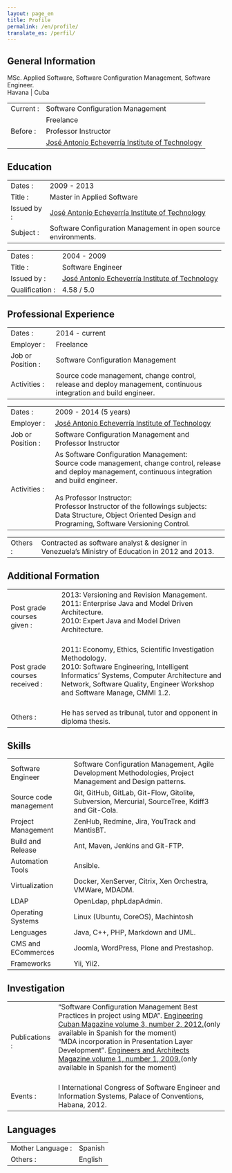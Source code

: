 ```yaml
---
layout: page_en
title: Profile
permalink: /en/profile/
translate_es: /perfil/
---
```


## General Information
<p class="profile-description">MSc. Applied Software, Software Configuration Management, Software Engineer.
<br>
Havana | Cuba
</p>
<table class="profile-table">
	<tbody>
		<tr>
			<td class="profile-table-header">Current :</td>
			<td class="profile-table-info">Software Configuration Management</td>
		</tr>
		<tr>
			<td></td>
			<td class="profile-table-info">Freelance</td>
		</tr>
		<tr>
			<td class="profile-table-header">Before :</td>
			<td class="profile-table-info">Professor Instructor</td>
		<tr>
		</tr>
			<td></td>
			<td class="profile-table-info"><a href="http://cujae.edu.cu/" target="_blank">José Antonio Echeverría Institute of Technology</a></td>
		</tr>
	</tbody>
</table>

## Education

<table class="profile-table">
	<tbody>
		<tr>
			<td class="profile-table-header">Dates :</td>
			<td class="profile-table-info">2009 - 2013</td>
		</tr>
		<tr>
			<td class="profile-table-header">Title :</td>
			<td class="profile-table-info">Master in Applied Software</td>
		</tr>
		<tr>
			<td class="profile-table-header">Issued by :</td>
			<td class="profile-table-info"><a href="http://cujae.edu.cu/" target="_blank">José Antonio Echeverría Institute of Technology</a></td>
		<tr>
		</tr>
			<td class="profile-table-header">Subject :</td>
			<td class="profile-table-info">Software Configuration Management in open source environments.</td>
		</tr>
	</tbody>
</table>

<table class="profile-table">
	<tbody>
		<tr>
			<td class="profile-table-header">Dates :</td>
			<td class="profile-table-info">2004 - 2009</td>
		</tr>
		<tr>
			<td class="profile-table-header">Title :</td>
			<td class="profile-table-info">Software Engineer</td>
		</tr>
		<tr>
			<td class="profile-table-header">Issued by :</td>
			<td class="profile-table-info"><a href="http://cujae.edu.cu/" target="_blank">José Antonio Echeverría Institute of Technology</a></td>
		<tr>
		</tr>
			<td class="profile-table-header">Qualification :</td>
			<td class="profile-table-info">4.58 / 5.0</td>
		</tr>
	</tbody>
</table>

## Professional Experience

<table class="profile-table">
	<tbody>
		<tr>
			<td class="profile-table-header">Dates :</td>
			<td class="profile-table-info">2014 - current</td>
		</tr>
		<tr>
			<td class="profile-table-header">Employer :</td>
			<td class="profile-table-info">Freelance</td>
		</tr>
		<tr>
			<td class="profile-table-header">Job or Position :</td>
			<td class="profile-table-info">Software Configuration Management</td>
		<tr>
		</tr>
			<td class="profile-table-header">Activities :</td>
			<td class="profile-table-info">Source code management, change control, release and deploy management, continuous integration and build engineer.</td>
		</tr>
	</tbody>
</table>

<table class="profile-table">
	<tbody>
		<tr>
			<td class="profile-table-header">Dates :</td>
			<td class="profile-table-info">2009 - 2014 (5 years)</td>
		</tr>
		<tr>
			<td class="profile-table-header">Employer :</td>
			<td class="profile-table-info"><a href="http://cujae.edu.cu/" target="_blank">José Antonio Echeverría Institute of Technology</a></td>
		</tr>
		<tr>
			<td class="profile-table-header">Job or Position :</td>
			<td class="profile-table-info">Software Configuration Management and Professor Instructor</td>
		<tr>
		</tr>
			<td class="profile-table-header">Activities :</td>
			<td class="profile-table-info">As Software Configuration Management:
			<br>Source code management, change control, release and deploy management, continuous integration and build engineer.
			<br><br>
			As Professor Instructor:
			<br>
			Professor Instructor of the followings subjects: Data Structure, Object Oriented Design and Programing, Software Versioning Control.</td>
		</tr>
	</tbody>
</table>

<table class="profile-table">
	<tbody>
		<tr>
			<td class="profile-table-header">Others :</td>
			<td class="profile-table-info">Contracted as software analyst & designer in Venezuela’s Ministry of Education in 2012 and 2013.</td>
		</tr>
	</tbody>
</table>

## Additional Formation

<table class="profile-table">
	<tbody>
		<tr>
			<td class="profile-table-header">Post grade courses given :</td>
			<td class="profile-table-info">2013: Versioning and Revision Management.
			<br>
			2011: Enterprise Java and Model Driven Architecture.
			<br>
			2010: Expert Java and Model Driven Architecture.
			<br><br>
			</td>
		</tr>
		<tr>
			<td class="profile-table-header">Post grade courses received :</td>
			<td class="profile-table-info">2011: Economy, Ethics, Scientific Investigation Methodology.
			<br>
			2010: Software Engineering, Intelligent Informatics’ Systems, Computer Architecture and Network, Software Quality, Engineer Workshop and Software Manage, CMMI 1.2.</a>
			<br><br>
			</td>
		</tr>
		<tr>
			<td class="profile-table-header">Others :</td>
			<td class="profile-table-info">He has served as tribunal, tutor and opponent in diploma thesis.</td>
		</tr>
	</tbody>
</table>

## Skills

<table class="profile-table">
	<tbody>
		<tr>
			<td class="profile-table-header">Software Engineer</td>
			<td class="profile-table-info">Software Configuration Management, Agile Development Methodologies, Project Management and Design patterns.</td>
		</tr>
		<tr>
			<td class="profile-table-header">Source code management</td>
			<td class="profile-table-info">Git, GitHub, GitLab, Git-Flow, Gitolite, Subversion, Mercurial, SourceTree, Kdiff3 and Git-Cola.</td>
		</tr>
		<tr>
			<td class="profile-table-header">Project Management</td>
			<td class="profile-table-info">ZenHub, Redmine, Jira, YouTrack and MantisBT.</td>
		</tr>
		<tr>
			<td class="profile-table-header">Build and Release</td>
			<td class="profile-table-info">Ant, Maven, Jenkins and Git-FTP.</td>
		</tr>
		<tr>
			<td class="profile-table-header">Automation Tools</td>
			<td class="profile-table-info">Ansible.</td>
		</tr>
		<tr>
			<td class="profile-table-header">Virtualization</td>
			<td class="profile-table-info">Docker, XenServer, Citrix, Xen Orchestra, VMWare, MDADM.</td>
		</tr>
		<tr>
			<td class="profile-table-header">LDAP</td>
			<td class="profile-table-info">OpenLdap, phpLdapAdmin.</td>
		</tr>
		<tr>
			<td class="profile-table-header">Operating Systems</td>
			<td class="profile-table-info">Linux (Ubuntu, CoreOS), Machintosh</td>
		</tr>
		<tr>
			<td class="profile-table-header">Lenguages</td>
			<td class="profile-table-info">Java, C++, PHP, Markdown and UML.</td>
		</tr>
		<tr>
			<td class="profile-table-header">CMS and ECommerces</td>
			<td class="profile-table-info">Joomla, WordPress, Plone and Prestashop.</td>
		</tr>
		<tr>
			<td class="profile-table-header">Frameworks</td>
			<td class="profile-table-info">Yii, Yii2.</td>
		</tr>
	</tbody>
</table>

## Investigation

<table class="profile-table">
	<tbody>
		<tr>
			<td class="profile-table-header">Publications :</td>
			<td class="profile-table-info">“Software Configuration Management Best Practices in project using MDA”. <a href="http://rci.cujae.edu.cu/index.php/rci/article/view/115/pdf" target="_blank">Engineering Cuban Magazine volume 3, number 2, 2012.</a>(only available in Spanish for the moment)
			<br>
			“MDA incorporation in Presentation Layer Development”. <a href="http://renia.cujae.edu.cu/index.php/revistacientifica/article/viewFile/14/8" target="_blank">Engineers and Architects Magazine volume 1, number 1, 2009.</a>(only available in Spanish for the moment)
			<br><br>
			</td>
		</tr>
		<tr>
			<td class="profile-table-header">Events :</td>
			<td class="profile-table-info">I International Congress of Software Engineer and Information Systems, Palace of Conventions, Habana, 2012.
			</td>
		</tr>
	</tbody>
</table>

## Languages

<table class="profile-table">
	<tbody>
		<tr>
			<td class="profile-table-header">Mother Language :</td>
			<td class="profile-table-info">Spanish</td>
		</tr>
		<tr>
			<td class="profile-table-header">Others :</td>
			<td class="profile-table-info">English</td>
		</tr>
	</tbody>
</table>